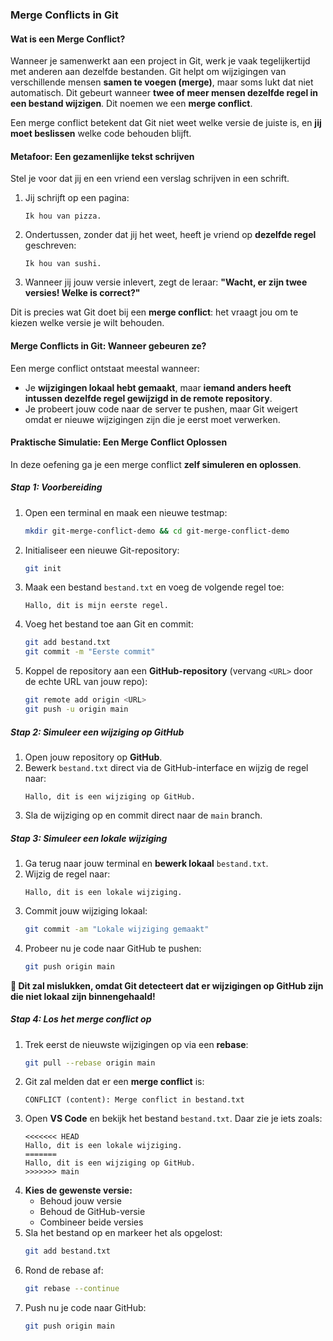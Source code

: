 ### Merge Conflicts in Git

#### Wat is een Merge Conflict?
Wanneer je samenwerkt aan een project in Git, werk je vaak tegelijkertijd met anderen aan dezelfde bestanden. Git helpt om wijzigingen van verschillende mensen **samen te voegen (merge)**, maar soms lukt dat niet automatisch. Dit gebeurt wanneer **twee of meer mensen dezelfde regel in een bestand wijzigen**. Dit noemen we een **merge conflict**.

Een merge conflict betekent dat Git niet weet welke versie de juiste is, en **jij moet beslissen** welke code behouden blijft.

#### Metafoor: Een gezamenlijke tekst schrijven
Stel je voor dat jij en een vriend een verslag schrijven in een schrift. 

1. Jij schrijft op een pagina:
   ```
   Ik hou van pizza.
   ```
2. Ondertussen, zonder dat jij het weet, heeft je vriend op **dezelfde regel** geschreven:
   ```
   Ik hou van sushi.
   ```
3. Wanneer jij jouw versie inlevert, zegt de leraar:
   **"Wacht, er zijn twee versies! Welke is correct?"**

Dit is precies wat Git doet bij een **merge conflict**: het vraagt jou om te kiezen welke versie je wilt behouden.

#### Merge Conflicts in Git: Wanneer gebeuren ze?
Een merge conflict ontstaat meestal wanneer:
- Je **wijzigingen lokaal hebt gemaakt**, maar **iemand anders heeft intussen dezelfde regel gewijzigd in de remote repository**.
- Je probeert jouw code naar de server te pushen, maar Git weigert omdat er nieuwe wijzigingen zijn die je eerst moet verwerken.

#### Praktische Simulatie: Een Merge Conflict Oplossen

In deze oefening ga je een merge conflict **zelf simuleren en oplossen**. 

##### **Stap 1: Voorbereiding**
1. Open een terminal en maak een nieuwe testmap:
   ```bash
   mkdir git-merge-conflict-demo && cd git-merge-conflict-demo
   ```
2. Initialiseer een nieuwe Git-repository:
   ```bash
   git init
   ```
3. Maak een bestand `bestand.txt` en voeg de volgende regel toe:
   ```
   Hallo, dit is mijn eerste regel.
   ```
4. Voeg het bestand toe aan Git en commit:
   ```bash
   git add bestand.txt
   git commit -m "Eerste commit"
   ```
5. Koppel de repository aan een **GitHub-repository** (vervang `<URL>` door de echte URL van jouw repo):
   ```bash
   git remote add origin <URL>
   git push -u origin main
   ```

##### **Stap 2: Simuleer een wijziging op GitHub**
1. Open jouw repository op **GitHub**.
2. Bewerk `bestand.txt` direct via de GitHub-interface en wijzig de regel naar:
   ```
   Hallo, dit is een wijziging op GitHub.
   ```
3. Sla de wijziging op en commit direct naar de `main` branch.

##### **Stap 3: Simuleer een lokale wijziging**
1. Ga terug naar jouw terminal en **bewerk lokaal** `bestand.txt`.
2. Wijzig de regel naar:
   ```
   Hallo, dit is een lokale wijziging.
   ```
3. Commit jouw wijziging lokaal:
   ```bash
   git commit -am "Lokale wijziging gemaakt"
   ```
4. Probeer nu je code naar GitHub te pushen:
   ```bash
   git push origin main
   ```
**🚨 Dit zal mislukken, omdat Git detecteert dat er wijzigingen op GitHub zijn die niet lokaal zijn binnengehaald!**

##### **Stap 4: Los het merge conflict op**

1. Trek eerst de nieuwste wijzigingen op via een **rebase**:
   ```bash
   git pull --rebase origin main
   ```
2. Git zal melden dat er een **merge conflict** is:
   ```
   CONFLICT (content): Merge conflict in bestand.txt
   ```
3. Open **VS Code** en bekijk het bestand `bestand.txt`. Daar zie je iets zoals:
   ```
   <<<<<<< HEAD
   Hallo, dit is een lokale wijziging.
   =======
   Hallo, dit is een wijziging op GitHub.
   >>>>>>> main
   ```
4. **Kies de gewenste versie:**
   - Behoud jouw versie
   - Behoud de GitHub-versie
   - Combineer beide versies
5. Sla het bestand op en markeer het als opgelost:
   ```bash
   git add bestand.txt
   ```
6. Rond de rebase af:
   ```bash
   git rebase --continue
   ```
7. Push nu je code naar GitHub:
   ```bash
   git push origin main
   ```
